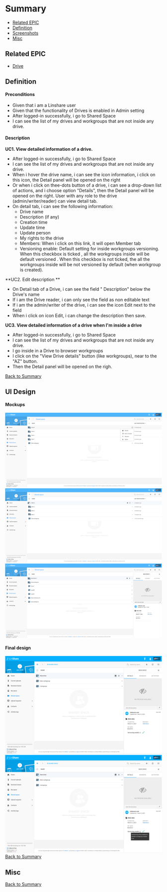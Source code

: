 # Summary

* [Related EPIC](#related-epic)
* [Definition](#definition)
* [Screenshots](#screenshots)
* [Misc](#misc)

## Related EPIC


* [Drive](./README.md)

## Definition

#### Preconditions

*  Given that i am a Linshare user 
*  Given that the functionality of Drives is enabled in Admin setting
*  After logged-in successfully, i go to Shared Space 
*  I can see the list of my drives and workgroups that are not inside any drive.

#### Description

**UC1. View detailed information of a drive.**

*  After logged-in successfully, i go to Shared Space 
*  I can see the list of my drives and workgroups that are not inside any drive.
*  When i hover the drive name, i can see the icon information, i click on this icon, the Detail panel will be opened on the right 
*  Or when i click on thee-dots button of a drive, i can see a drop-down list of actions, and i choose option "Details", then the Detail panel will be opened on the right. User with any role to the drive (admin/writer/reader) can view detail tab. 
*  On detail tab, i can see the following information:
   *  Drive name
   *  Description (if any)
   *  Creation time
   *  Update time
   *  Update person
   *  My rights to the drive
   *  Members: When i click on this link, it will open Member tab
   *  Versioning enable: Default setting for inside workgroups versioning. When this checkbox is ticked , all the workgroups inside will be default versioned . When this checkbox is not ticked, the all the workgroups inside will be not versioned by default (when workgroup is created).

**UC2. Edit description **
  
*  On Detail tab of a Drive, i can see the field " Description" below the Drive's name 
*  If i am the Drive reader, i can only see the field as non editable text 
*  If i am the admin/writer of the drive, i can see the icon Edit next to the field
*  When i click on icon Edit, i can change the description then save.

**UC3. View detailed information of a drive when I'm inside a drive**

*  After logged-in successfully, i go to Shared Space 
*  I can see the list of my drives and workgroups that are not inside any drive.
*  I go inside in a Drive to browser workgroups
*  I click on the "View Drive details" button (like workgroups), near to the "AZ" button.
*  Then the Detail panel will be opened on the righ.

[Back to Summary](#summary)

## UI Design

#### Mockups
![story6](./mockups/6.1.png)
![story6](./mockups/6.2.png)
![story6](./mockups/6.3.png)

#### Final design
![story6](./design/6.1.png)
![story6](./design/6.2.png)
[Back to Summary](#summary)
## Misc

[Back to Summary](#summary)
